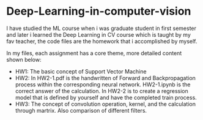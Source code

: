 # Deep-Learning-in-computer-vision
I have studied the ML course when i was graduate student in first semester and later i learned the Deep Learning in CV course which is taught by my fav teacher, the code files are the homework that i accomplished by myself.

In my files, each assignment has a core theme, more detailed content shown below:
- HW1: The basic concept of Support Vector Machine
- HW2: In HW2-1.pdf is the handwritten of Forward and Backpropagation process within the corresponding neural network. HW2-1.ipynb is the correct answer of the calculation. In HW2-2 is to create a regression model that is defined by yourself and have the completed train process.
- HW3: The concept of convolution operation, kernel, and the calculation through martrix. Also comparison of different filters. 
